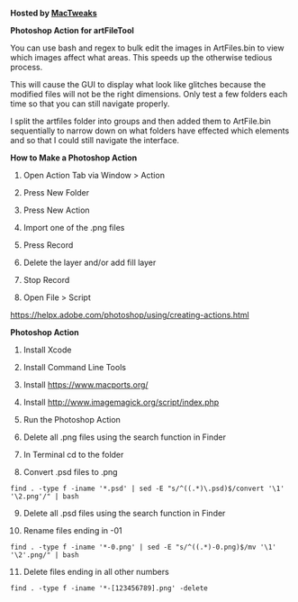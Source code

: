 **Hosted by [MacTweaks](http://www.mactweaks.net)**

**Photoshop Action for artFileTool**

You can use bash and regex to bulk edit the images in ArtFiles.bin to view which images affect what areas. This speeds up the otherwise tedious process.

This will cause the GUI to display what look like glitches because the modified files will not be the right dimensions. Only test a few folders each time so that you can still navigate properly.

I split the artfiles folder into groups and then added them to ArtFile.bin sequentially to narrow down on what folders have effected which elements and so that I could still navigate the interface.


**How to Make a Photoshop Action**

1) Open Action Tab via Window > Action 

2) Press New Folder 

3) Press New Action

4) Import one of the .png files 

5) Press Record 

6) Delete the layer and/or add fill layer  

7) Stop Record 

8) Open File > Script 

https://helpx.adobe.com/photoshop/using/creating-actions.html


**Photoshop Action**

1) Install Xcode

2) Install Command Line Tools

3) Install https://www.macports.org/

4) Install http://www.imagemagick.org/script/index.php

5) Run the Photoshop Action

6) Delete all .png files using the search function in Finder

7) In Terminal cd to the folder

8) Convert .psd files to .png 

```find . -type f -iname '*.psd' | sed -E "s/^((.*)\.psd)$/convert '\1' '\2.png'/" | bash```

9) Delete all .psd files using the search function in Finder

10) Rename files ending in -01 

```find . -type f -iname '*-0.png' | sed -E "s/^((.*)-0.png)$/mv '\1' '\2'.png/" | bash```

11) Delete files ending in all other numbers 

```find . -type f -iname '*-[123456789].png' -delete```

